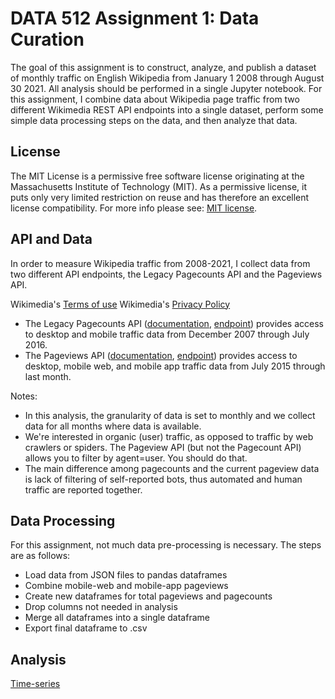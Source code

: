 # DATA 512 Assignment 1: Data Curation
The goal of this assignment is to construct, analyze, and publish a dataset of monthly traffic on English Wikipedia from January 1 2008 through August 30 2021. All analysis should be performed in a single Jupyter notebook. For this assignment, I combine data about Wikipedia page traffic from two different Wikimedia REST API endpoints into a single dataset, perform some simple data processing steps on the data, and then analyze that data.

## License

The MIT License is a permissive free software license originating at the Massachusetts Institute of Technology (MIT). As a permissive license, it puts only very limited restriction on reuse and has therefore an excellent license compatibility. For more info please see: [MIT license](https://snyk.io/learn/what-is-mit-license/).

## API and Data
In order to measure Wikipedia traffic from 2008-2021, I collect data from two different API endpoints, the Legacy Pagecounts API and the Pageviews API. 

Wikimedia's [Terms of use](https://foundation.wikimedia.org/wiki/Terms_of_Use/en)
Wikimedia's [Privacy Policy](https://foundation.wikimedia.org/wiki/Privacy_policy)

- The Legacy Pagecounts API ([documentation](https://wikitech.wikimedia.org/wiki/Analytics/AQS/Legacy_Pagecounts), [endpoint](https://wikimedia.org/api/rest_v1/#/Pagecounts_data_(legacy)/get_metrics_legacy_pagecounts_aggregate_project_access_site_granularity_start_end)) provides access to desktop and mobile traffic data from December 2007 through July 2016.
- The Pageviews API ([documentation](https://wikitech.wikimedia.org/wiki/Analytics/AQS/Pageviews), [endpoint](https://wikimedia.org/api/rest_v1/#/Pageviews_data/get_metrics_pageviews_aggregate_project_access_agent_granularity_start_end)) provides access to desktop, mobile web, and mobile app traffic data from July 2015 through last month.

Notes: 
- In this analysis, the granularity of data is set to monthly and we collect data for all months where data is available. 
- We're interested in organic (user) traffic, as opposed to traffic by web crawlers or spiders. The Pageview API (but not the Pagecount API) allows you to filter by agent=user. You should do that.
- The main difference among pagecounts and the current pageview data is lack of filtering of self-reported bots, thus automated and human traffic are reported together.

## Data Processing
For this assignment, not much data pre-processing is necessary. 
The steps are as follows:
- Load data from JSON files to pandas dataframes
- Combine mobile-web and mobile-app pageviews
- Create new dataframes for total pageviews and pagecounts
- Drop columns not needed in analysis
- Merge all dataframes into a single dataframe
- Export final dataframe to .csv



## Analysis

[Time-series](https://github.com/dwightsablan16/data-512-a1/blob/main/plot.png?raw=true)



